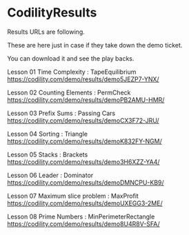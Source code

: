 CodilityResults
===============

Results URLs are following.

These are here just in case if they take down the demo ticket.

You can download it and see the play backs.

Lesson 01 Time Complexity : TapeEquilibrium
https://codility.com/demo/results/demo5JEZP7-YNX/

Lesson 02 Counting Elements : PermCheck
https://codility.com/demo/results/demoPB2AMU-HMR/

Lesson 03 Prefix Sums : Passing Cars 
https://codility.com/demo/results/demoCX3F72-JRU/

Lesson 04 Sorting : Triangle 
https://codility.com/demo/results/demoK832FY-NGM/

Lesson 05 Stacks : Brackets
https://codility.com/demo/results/demo3H6XZZ-YA4/

Lesson 06 Leader : Dominator
https://codility.com/demo/results/demoDMNCPU-KB9/

Lesson 07 Maximum slice problem : MaxProfit
https://codility.com/demo/results/demoUXEGG3-2ME/

Lesson 08 Prime Numbers : MinPerimeterRectangle
https://codility.com/demo/results/demo8U4R8V-SFA/
